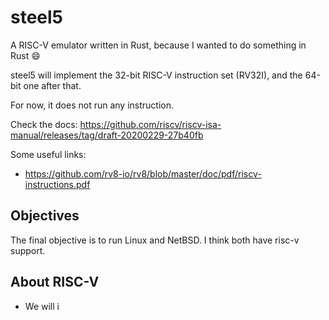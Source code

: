 # steel5

A RISC-V emulator written in Rust, because I wanted to do something in Rust :smile:

steel5 will implement the 32-bit RISC-V instruction set (RV32I), and the 64-bit one after
that. 

For now, it does not run any instruction.

Check the docs: https://github.com/riscv/riscv-isa-manual/releases/tag/draft-20200229-27b40fb

Some useful links:
 - https://github.com/rv8-io/rv8/blob/master/doc/pdf/riscv-instructions.pdf

## Objectives

The final objective is to run Linux and NetBSD. I think both have risc-v support.

## About RISC-V
 - We will i